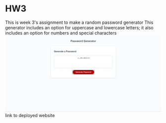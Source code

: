 # HW3
This is week 3's assignment to make a random password generator
This generator includes an option for uppercase and lowercase letters; it also includes an option for numbers and special characters
<img src="assets/Capture.PNG"/>
link to deployed website 

